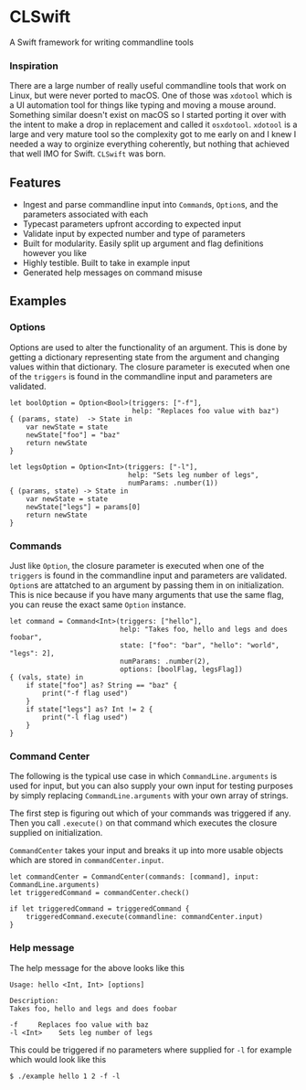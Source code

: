 # CLSwift
A Swift framework for writing commandline tools

### Inspiration
There are a large number of really useful commandline tools that work on Linux, but were never ported to macOS. One of those was `xdotool` which is a UI automation tool for things like typing and moving a mouse around. Something similar doesn't exist on macOS so I started porting it over with the intent to make a drop in replacement and called it `osxdotool`. `xdotool` is a large and very mature tool so the complexity got to me early on and I knew I needed a way to orginize everything coherently, but nothing that achieved that well IMO for Swift. `CLSwift` was born.

## Features
* Ingest and parse commandline input into `Command`s, `Option`s, and the parameters associated with each
* Typecast parameters upfront according to expected input
* Validate input by expected number and type of parameters
* Built for modularity. Easily split up argument and flag definitions however you like
* Highly testible. Built to take in example input
* Generated help messages on command misuse

## Examples

### Options
Options are used to alter the functionality of an argument. This is done by getting a dictionary representing state from the argument and changing values within that dictionary. The closure parameter is executed when one of the  `triggers` is found in the commandline input and parameters are validated.

    let boolOption = Option<Bool>(triggers: ["-f"],
                                  help: "Replaces foo value with baz")
    { (params, state)  -> State in
        var newState = state
        newState["foo"] = "baz"
        return newState
    }

    let legsOption = Option<Int>(triggers: ["-l"],
                                 help: "Sets leg number of legs",
                                 numParams: .number(1))
    { (params, state) -> State in
        var newState = state
        newState["legs"] = params[0]
        return newState
    }

### Commands
Just like `Option`, the closure parameter is executed when one of the  `triggers` is found in the commandline input and parameters are validated. `Option`s are attatched to an argument by passing them in on initialization. This is nice because if you have many arguments that use the same flag, you can reuse the exact same `Option` instance.

    let command = Command<Int>(triggers: ["hello"],
                               help: "Takes foo, hello and legs and does foobar",
                               state: ["foo": "bar", "hello": "world", "legs": 2],
                               numParams: .number(2),
                               options: [boolFlag, legsFlag])
    { (vals, state) in
        if state["foo"] as? String == "baz" {
            print("-f flag used")
        }
        if state["legs"] as? Int != 2 {
            print("-l flag used")
        }
    }
    
### Command Center
The following is the typical use case in which `CommandLine.arguments` is used for input, but you can also supply your own input for testing purposes by simply replacing `CommandLine.arguments` with your own array of strings.

The first step is figuring out which of your commands was triggered if any. Then you call `.execute()` on that command which executes the closure supplied on initialization.

`CommandCenter` takes your input and breaks it up into more usable objects which are stored in `commandCenter.input`.

    let commandCenter = CommandCenter(commands: [command], input: CommandLine.arguments)
    let triggeredCommand = commandCenter.check()

    if let triggeredCommand = triggeredCommand {
        triggeredCommand.execute(commandline: commandCenter.input)
    }
    
### Help message
The help message for the above looks like this

    Usage: hello <Int, Int> [options]

    Description:
    Takes foo, hello and legs and does foobar

    -f     Replaces foo value with baz
    -l <Int>    Sets leg number of legs

This could be triggered if no parameters where supplied for `-l` for example which would look like this

    $ ./example hello 1 2 -f -l
